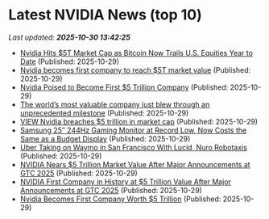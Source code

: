 # Latest NVIDIA News (top 10)
_Last updated: **2025-10-30 13:42:25**_

- [Nvidia Hits $5T Market Cap as Bitcoin Now Trails U.S. Equities Year to Date](https://www.coindesk.com/markets/2025/10/29/nvidia-hits-usd5t-market-cap-as-bitcoin-now-trails-u-s-equities-year-to-date) (Published: 2025-10-29)
- [Nvidia becomes first company to reach $5T market value](https://biztoc.com/x/107754a8b7510948) (Published: 2025-10-29)
- [Nvidia Poised to Become First $5 Trillion Company](https://biztoc.com/x/27ff887937897d2e) (Published: 2025-10-29)
- [The world’s most valuable company just blew through an unprecedented milestone](https://biztoc.com/x/bc58c18756bcb6a4) (Published: 2025-10-29)
- [VIEW Nvidia breaches $5 trillion in market cap](https://biztoc.com/x/d50d9f9da05f2064) (Published: 2025-10-29)
- [Samsung 25″ 244Hz Gaming Monitor at Record Low, Now Costs the Same as a Budget Display](https://kotaku.com/samsung-25-244hz-gaming-monitor-at-record-low-now-costs-the-same-as-a-budget-display-2000639677) (Published: 2025-10-29)
- [Uber Taking on Waymo in San Francisco With Lucid, Nuro Robotaxis](https://www.insurancejournal.com/news/west/2025/10/29/845527.htm) (Published: 2025-10-29)
- [NVIDIA Nears $5 Trillion Market Value After Major Announcements at GTC 2025](https://www.techpowerup.com/342383/nvidia-nears-usd-5-trillion-market-value-after-major-announcements-at-gtc-2025) (Published: 2025-10-29)
- [NVIDIA First Company in History at $5 Trillion Value After Major Announcements at GTC 2025](https://www.techpowerup.com/342383/nvidia-first-company-in-history-at-usd-5-trillion-value-after-major-announcements-at-gtc-2025) (Published: 2025-10-29)
- [Nvidia Becomes First Company Worth $5 Trillion](https://www.forbes.com/sites/tylerroush/2025/10/29/nvidia-becomes-first-company-worth-5-trillion/) (Published: 2025-10-29)
